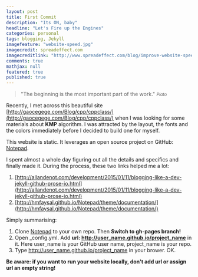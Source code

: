 ```yaml
---
layout: post
title: First Commit
description: "Its ON, baby"
headline: "Let's Fire up the Engines"
categories: personal
tags: blogging, Jekyll
imagefeature: "website-speed.jpg"
imagecredit: spreadeffect.com
imagecreditlink: "http://www.spreadeffect.com/blog/improve-website-speed/"
comments: true
mathjax: null
featured: true
published: true
---
```


>&quot;The beginning is the most important part of the work.&quot;
><small><cite title="Plato">Plato</cite></small>

Recently, I met across this beautiful site [http://gaocegege.com/Blog/cpp/cppclass/](http://gaocegege.com/Blog/cpp/cppclass/) when I was looking for some materials about **KMP** algorithm. 
I was attracted by the layout, the fonts and the colors immediately before I decided to build one for myself.

This website is static. It leverages an open source project on GitHub: [Notepad](https://github.com/hmfaysal/Notepad).

I spent almost a whole day figuring out all the details and specifics and finally made it. During the process, these two links helped me a lot:

1. [http://allandenot.com/development/2015/01/11/blogging-like-a-dev-jekyll-github-prose-io.html](http://allandenot.com/development/2015/01/11/blogging-like-a-dev-jekyll-github-prose-io.html)
1. [http://hmfaysal.github.io/Notepad/theme/documentation/](http://hmfaysal.github.io/Notepad/theme/documentation/)

Simply summarising:

1. Clone [Notepad](https://github.com/hmfaysal/Notepad) to your own repo. Then **Switch to gh-pages branch!**
1. Open _config.yml. Add **url: http://user_name.github.io/project_name** in it. Here user_name is your GitHub user name, project_name is your repo.
1. Type http://user_name.github.io/project_name in your brower. OK.

**Be aware: if you want to run your website locally, don't add url or assign url an empty string!**